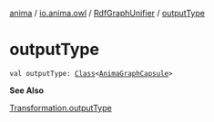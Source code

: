 [anima](../../index.md) / [io.anima.owl](../index.md) / [RdfGraphUnifier](index.md) / [outputType](./output-type.md)

# outputType

`val outputType: `[`Class`](https://docs.oracle.com/javase/6/docs/api/java/lang/Class.html)`<`[`AnimaGraphCapsule`](../../io.anima.transform/-anima-graph-capsule/index.md)`>`

**See Also**

[Transformation.outputType](../../io.anima.transform/-transformation/output-type.md)

